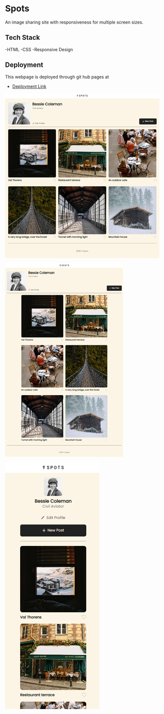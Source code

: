 # Spots

An image sharing site with responsiveness for multiple screen sizes.

## Tech Stack

-HTML
-CSS
-Responsive Design

## Deployment

This webpage is deployed through git hub pages at

- [Deployment Link](https://brandon7495.github.io/se_project_spots/)

![Desktop](https://github.com/brandon7495/se_project_spots/blob/main/Screenshot%202025-03-09%20232908.png?raw=true)

![Tablet](https://github.com/brandon7495/se_project_spots/blob/main/Screenshot%202025-03-09%20233052.png?raw=true)

![Mobile](https://github.com/brandon7495/se_project_spots/blob/main/Screenshot%202025-03-09%20233212.png?raw=true)
